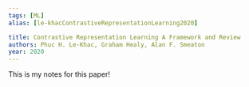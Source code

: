 ```yaml
---
tags: [ML]
alias: [le-khacContrastiveRepresentationLearning2020]

title: Contrastive Representation Learning A Framework and Review
authors: Phuc H. Le-Khac, Graham Healy, Alan F. Smeaton
year: 2020
---
```


This is my notes for this paper!